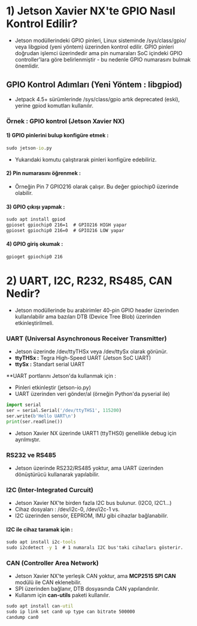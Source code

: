 # 1) Jetson Xavier NX'te GPIO Nasıl Kontrol Edilir?

* Jetson modüllerindeki GPIO pinleri, Linux sisteminde /sys/class/gpio/ veya libgpiod (yeni yöntem) üzerinden kontrol edilir. GPIO pinleri doğrudan işlemci üzerindedir ama pin numaraları SoC içindeki GPIO controller'lara göre belirlenmiştir - bu nedenle GPIO numarasını bulmak önemlidir.


## GPIO Kontrol Adımları (Yeni Yöntem : libgpiod)

* Jetpack 4.5+ sürümlerinde /sys/class/gpio artık deprecated (eski), yerine gpiod komutları kullanılır.

### Örnek : GPIO kontrol (Jetson Xavier NX)

#### 1) GPIO pinlerini bulup konfigüre etmek : 

```cmd
sudo jetson-io.py
```
* Yukarıdaki komutu çalıştırarak pinleri konfigüre edebiliriz.

#### 2) Pin numarasını öğrenmek : 

* Örneğin Pin 7 GPIO216 olarak çalışır. Bu değer gpiochip0 üzerinde olabilir.

#### 3) GPIO çıkışı yapmak : 

```cmd
sudo apt install gpiod
gpioset gpiochip0 216=1  # GPIO216 HIGH yapar
gpioset gpiochip0 216=0  # GPIO216 LOW yapar
```

#### 4) GPIO giriş okumak : 

```cmd
gpioget gpiochip0 216
```

# 2) UART, I2C, R232, RS485, CAN Nedir?

* Jetson modüllerinde bu arabirimler 40-pin GPIO header üzerinden kullanılabilir ama bazıları DTB (Device Tree Blob) üzerinden etkinleştirilmeli. 

### UART (Universal Asynchronous Receiver Transmitter)

* Jetson üzerinde /dev/ttyTHSx veya /dev/ttySx olarak görünür.
* **ttyTHSx :** Tegra High-Speed UART (Jetson SoC UART)
* **ttySx :** Standart serial UART

**UART portlarını Jetson'da kullanmak için : 

* Pinleri etkinleştir (jetson-io.py)
* UART üzerinden veri gönder/al (örneğin Python'da pyserial ile)

```python
import serial
ser = serial.Serial('/dev/ttyTHS1', 115200)
ser.write(b'Hello UART\n')
print(ser.readline())
```
* Jetson Xavier NX üzerinde UART1 (ttyTHS0) genellikle debug için ayrılmıştır.

### RS232 ve RS485

* Jetson üzerinde RS232/RS485 yoktur, ama UART üzerinden dönüştürücü kullanarak yapılabilir.

### I2C (Inter-Integrated Curcuit)

* Jetson Xavier NX'te birden fazla I2C bus bulunur. (I2C0, I2C1...)
* Cihaz dosyaları : /dev/i2c-0, /dev/i2c-1 vs.
* I2C üzerinden sensör, EEPROM, IMU gibi cihazlar bağlanabilir.

#### I2C ile cihaz taramak için : 

```cmd
sudo apt install i2c-tools
sudo i2cdetect -y 1  # 1 numaralı I2C bus'taki cihazları gösterir.
```

### CAN (Controller Area Network)

* Jetson Xavier NX'te yerleşik CAN yoktur, ama **MCP2515 SPI CAN** modülü ile CAN eklenebilir.
* SPI üzerinden bağlanır, DTB dosyasında CAN yapılandırılır.
* Kullanım için **can-utils** paketi kullanılır.

```cmd
sudo apt install can-util
sudo ip link set can0 up type can bitrate 500000
candump can0
```











